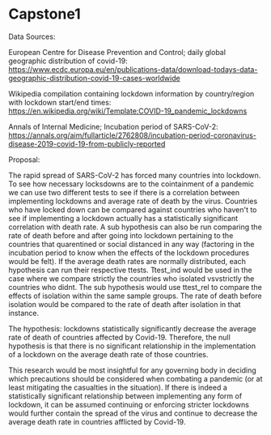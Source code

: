 # Capstone1

Data Sources:

European Centre for Disease Prevention and Control; daily global geographic distribution of covid-19: https://www.ecdc.europa.eu/en/publications-data/download-todays-data-geographic-distribution-covid-19-cases-worldwide

Wikipedia compilation containing lockdown information by country/region with lockdown start/end times: https://en.wikipedia.org/wiki/Template:COVID-19_pandemic_lockdowns

Annals of Internal Medicine; Incubation period of SARS-CoV-2: https://annals.org/aim/fullarticle/2762808/incubation-period-coronavirus-disease-2019-covid-19-from-publicly-reported


Proposal:

The rapid spread of SARS-CoV-2 has forced many countries into lockdown. To see how necessary locksdowns are to the cointainment of a pandemic we can use two different tests to see if there is a correlation between implementing lockdowns and average rate of death by the virus. Countries who have locked down can be compared against countries who haven't to see if implementing a lockdown actually has a statistically significant correlation with death rate. A sub hypothesis can also be run comparing the rate of death before and after going into lockdown pertaining to the countries that quarentined or social distanced in any way (factoring in the incubation period to know when the effects of the lockdown procedures would be felt). If the average death rates are normally distributed, each hypothesis can run their respective ttests. Ttest_ind would be used in the case where we compare strictly the countries who isolated vsvstrictly the countries who didnt. The sub hypothesis would use ttest_rel to compare the effects of isolation within the same sample groups. The rate of death before isolation would be compared to the rate of death after isolation in that instance.

The hypothesis: lockdowns statistically significantly decrease the average rate of death of countries affected by Covid-19. Therefore, the null hypothesis is that there is no significant relationship in the implementation of a lockdown on the average death rate of those countries.

This research would be most insightful for any governing body in deciding which precautions should be considered when combating a pandemic (or at least mitigating the casualties in the situation). If there is indeed a statistically significant relationship between implementing any form of lockdown, it can be assumed continuing or enforcing stricter lockdowns would further contain the spread of the virus and continue to decrease the average death rate in countries afflicted by Covid-19.
